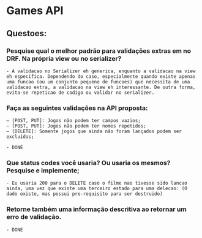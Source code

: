 # Games API

## Questoes:

### Pesquise qual o melhor padrão para validações extras em no DRF. Na própria view ou no serializer?

	- A validacao no Serializer eh generica, enquanto a validacao na view eh especifica. Dependendo do caso, especialmente quando existe apenas uma funcao (ou um conjunto pequeno de funcoes) que necessita de uma validacao extra, a validacao na view eh interessante. De outra forma, evita-se repeticao de codigo ou validar no serializer.

### Faça as seguintes validações na API proposta:
	– [POST, PUT]: Jogos não podem ter campos vazios;
	– [POST, PUT]: Jogos não podem ter nomes repetidos;
	– [DELETE]: Somente jogos que ainda não foram lançados podem ser excluídos;

	- DONE

### Que status codes você usaria? Ou usaria os mesmos? Pesquise e implemente;

	- Eu usaria 200 para o DELETE caso o filme nao tivesse sido lancao ainda, uma vez que existe uma terceiro estado para uma delecao: (O dado existe, mas possui pre-requisito para ser destruido)


### Retorne também uma informação descritiva ao retornar um erro de validação.

	- DONE